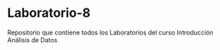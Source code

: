 # Laboratorio-8
Repositorio que contiene todos los Laboratorios del curso Introducción Análisis de Datos
